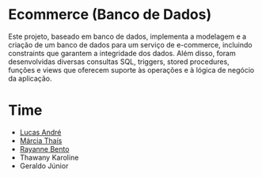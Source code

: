 # Ecommerce (Banco de Dados)
Este projeto, baseado em banco de dados, implementa a modelagem e a criação de um banco de dados para um serviço de e-commerce, incluindo constraints que garantem a integridade dos dados. Além disso, foram desenvolvidas diversas consultas SQL, triggers, stored procedures, funções e views que oferecem suporte às operações e à lógica de negócio da aplicação.

# Time
- [Lucas André](https://github.com/lucsa-a)
- [Márcia Thaís](https://github.com/marciathais)
- [Rayanne Bento](https://github.com/rayanne-on)
- Thawany Karoline
- Geraldo Júnior

